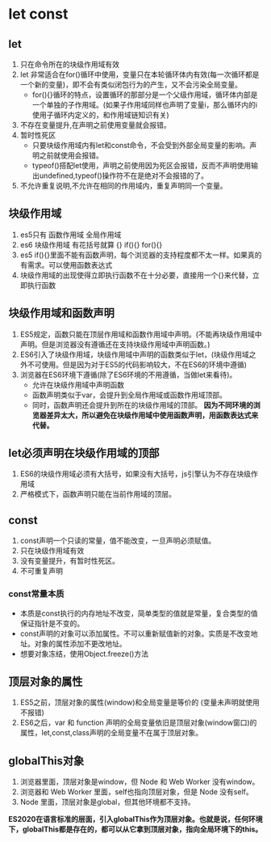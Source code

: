 # let const

## let

1. 只在命令所在的块级作用域有效
2. let 非常适合在for()循环中使用，变量只在本轮循环体内有效(每一次循环都是一个新的变量)，即不会有类似闭包行为的产生，又不会污染全局变量。
   * for(){}循环的特点，设置循环的那部分是一个父级作用域，循环体内部是一个单独的子作用域。(如果子作用域同样也声明了变量i，那么循环内的i使用子循环内定义的，和作用域链知识有关)
3. 不存在变量提升,在声明之前使用变量就会报错。
4. 暂时性死区
   * 只要块级作用域内有let和const命令，不会受到外部全局变量的影响。声明之前就使用会报错。
   * typeof()搭配let使用，声明之前使用因为死区会报错，反而不声明使用输出undefined,typeof()操作符不在是绝对不会报错的了。
5. 不允许重复说明,不允许在相同的作用域内，重复声明同一个变量。

## 块级作用域

1. es5只有 函数作用域  全局作用域
2. es6 块级作用域  有花括号就算 {} if(){} for(){}
3. es5  if(){}里面不能有函数声明，每个浏览器的支持程度都不太一样。如果真的有需求。可以使用函数表达式
4. 块级作用域的出现使得立即执行函数不在十分必要，直接用一个{}来代替，立即执行函数

## 块级作用域和函数声明

1. ES5规定，函数只能在顶层作用域和函数作用域中声明。(不能再块级作用域中声明。但是浏览器没有遵循还在支持块级作用域中声明函数。)
2. ES6引入了块级作用域，块级作用域中声明的函数类似于let，(块级作用域之外不可使用。但是因为对于ES5的代码影响较大，不在ES6的环境中遵循)
3. 浏览器在ES6环境下遵循(除了ES6环境的不用遵循，当做let来看待)。
   * 允许在块级作用域中声明函数
   * 函数声明类似于var，会提升到全局作用域或函数作用域顶部。
   * 同时，函数声明还会提升到所在的块级作用域的顶部。
**因为不同环境的浏览器差异太大，所以避免在块级作用域中使用函数声明，用函数表达式来代替。**

## let必须声明在块级作用域的顶部

1. ES6的块级作用域必须有大括号，如果没有大括号，js引擎认为不存在块级作用域
2. 严格模式下，函数声明只能在当前作用域的顶层。

## const

1. const声明一个只读的常量，值不能改变，一旦声明必须赋值。
2. 只在块级作用域有效
3. 没有变量提升，有暂时性死区。
4. 不可重复声明

### const常量本质

* 本质是const执行的内存地址不改变，简单类型的值就是常量，复合类型的值保证指针是不变的。
* const声明的对象可以添加属性。不可以重新赋值新的对象。实质是不改变地址。对象的属性添加不更改地址。
* 想要对象冻结，使用Object.freeze()方法

## 顶层对象的属性

1. ES5之前，顶层对象的属性(window)和全局变量是等价的 (变量未声明就使用不报错)
2. ES6之后，var 和 function 声明的全局变量依旧是顶层对象(window窗口)的属性，let,const,class声明的全局变量不在属于顶层对象。

## globalThis对象

1. 浏览器里面，顶层对象是window，但 Node 和 Web Worker 没有window。
2. 浏览器和 Web Worker 里面，self也指向顶层对象，但是 Node 没有self。
3. Node 里面，顶层对象是global，但其他环境都不支持。

**ES2020在语言标准的层面，引入globalThis作为顶层对象。也就是说，任何环境下，globalThis都是存在的，都可以从它拿到顶层对象，指向全局环境下的this。**
